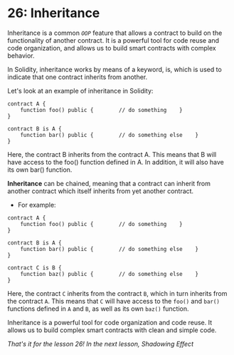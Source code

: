 # 26: Inheritance

Inheritance is a common _`OOP`_ feature that allows a contract to build on the functionality of another contract. It is a powerful tool for code reuse and code organization, and allows us to build smart contracts with complex behavior.

In Solidity, inheritance works by means of a keyword, is, which is used to indicate that one contract inherits from another.

Let's look at an example of inheritance in Solidity:

```solidity
contract A {    
    function foo() public {        // do something    }
} 

contract B is A {    
    function bar() public {        // do something else    }
}
```

Here, the contract B inherits from the contract A. This means that B will have access to the foo() function defined in A. In addition, it will also have its own bar() function.

**Inheritance** can be chained, meaning that a contract can inherit from another contract which itself inherits from yet another contract.

* For example:

```solidity
contract A {    
    function foo() public {        // do something    }
} 

contract B is A {    
    function bar() public {        // do something else    }
} 

contract C is B {    
    function baz() public {        // do something else    }
}
```

Here, the contract `C` inherits from the contract `B`, which in turn inherits from the contract `A`. This means that `C` will have access to the `foo()` and `bar()` functions defined in `A` and `B`, as well as its own `baz()` function.

Inheritance is a powerful tool for code organization and code reuse. It allows us to build complex smart contracts with clean and simple code.

_That's it for the lesson 26! In the next lesson, Shadowing Effect_
